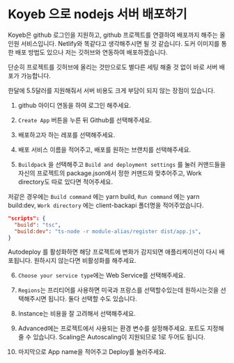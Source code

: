 # Koyeb 으로 nodejs 서버 배포하기

Koyeb은 github 로그인을 지원하고, github 프로젝트를 연결하여 배포까지 해주는 올인원 서비스입니다. Netlify와 똑같다고 생각해주시면 될 것 같습니다. 도커 이미지를 통한 배포 방법도 있으나 저는 깃허브와 연동하여 배포하겠습니다.

단순히 프로젝트를 깃허브에 올리는 것만으로도 별다른 세팅 해줄 것 없이 바로 서버 배포가 가능합니다.

한달에 5.5달러를 지원해줘서 서버 비용도 크게 부담이 되지 않는 장점이 있습니다.

1. github 아이디 연동을 하여 로그인 해주세요.

2. `Create App` 버튼을 누른 뒤 Github를 선택해주세요.

3. 배포하고자 하는 레포를 선택해주세요.

4. 배포 서비스 이름을 적어주고, 배포를 원하는 브랜치를 선택해주세요.

5. `Buildpack` 을 선택해주고 `Build and deployment settings` 를 눌러 커맨드들을 자신의 프로젝트의 package.json에서 정한 커맨드와 맞추어주고, Work directory도 따로 있다면 적어주세요.

저같은 경우에는 `Build command` 에는 yarn build, `Run command` 에는 yarn build:dev, `Work directory` 에는 client-backapi 폴더명을 적어주었습니다.

```json
"scripts": {
  "build": "tsc",
  "build:dev": "ts-node -r module-alias/register dist/app.js",
}
```

Autodeploy 를 활성화하면 해당 프로젝트에 변화가 감지되면 애플리케이션이 다시 배포됩니다. 원하시지 않는다면 비활성화를 해주세요.

6. `Choose your service type`에는 Web Service를 선택해주세요.

7. `Regions`는 프리티어를 사용하면 미국과 프랑스를 선택할수있는데 원하시는것을 선택해주시면 됩니다. 둘다 선택할 수도 있습니다.

8. Instance는 비용을 잘 고려해서 선택해주세요.

9. Advanced에는 프로젝트에서 사용되는 환경 변수를 설정해주세요. 포트도 지정해줄 수 있습니다. Scaling은 Autoscaling이 지원되므로 1로 두어도 됩니다.

10. 마지막으로 App name을 적어주고 Deploy를 눌러주세요.
